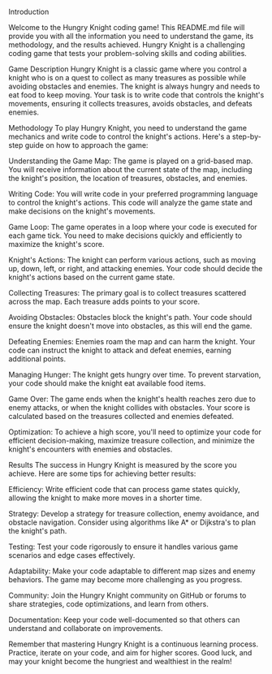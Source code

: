 Introduction

Welcome to the Hungry Knight coding game! This README.md file will provide you with all the information you need to understand the game, its methodology, and the results achieved. Hungry Knight is a challenging coding game that tests your problem-solving skills and coding abilities.

Game Description
Hungry Knight is a classic game where you control a knight who is on a quest to collect as many treasures as possible while avoiding obstacles and enemies. The knight is always hungry and needs to eat food to keep moving. Your task is to write code that controls the knight's movements, ensuring it collects treasures, avoids obstacles, and defeats enemies.

Methodology
To play Hungry Knight, you need to understand the game mechanics and write code to control the knight's actions. Here's a step-by-step guide on how to approach the game:

Understanding the Game Map: The game is played on a grid-based map. You will receive information about the current state of the map, including the knight's position, the location of treasures, obstacles, and enemies.

Writing Code: You will write code in your preferred programming language to control the knight's actions. This code will analyze the game state and make decisions on the knight's movements.

Game Loop: The game operates in a loop where your code is executed for each game tick. You need to make decisions quickly and efficiently to maximize the knight's score.

Knight's Actions: The knight can perform various actions, such as moving up, down, left, or right, and attacking enemies. Your code should decide the knight's actions based on the current game state.

Collecting Treasures: The primary goal is to collect treasures scattered across the map. Each treasure adds points to your score.

Avoiding Obstacles: Obstacles block the knight's path. Your code should ensure the knight doesn't move into obstacles, as this will end the game.

Defeating Enemies: Enemies roam the map and can harm the knight. Your code can instruct the knight to attack and defeat enemies, earning additional points.

Managing Hunger: The knight gets hungry over time. To prevent starvation, your code should make the knight eat available food items.

Game Over: The game ends when the knight's health reaches zero due to enemy attacks, or when the knight collides with obstacles. Your score is calculated based on the treasures collected and enemies defeated.

Optimization: To achieve a high score, you'll need to optimize your code for efficient decision-making, maximize treasure collection, and minimize the knight's encounters with enemies and obstacles.

Results
The success in Hungry Knight is measured by the score you achieve. Here are some tips for achieving better results:

Efficiency: Write efficient code that can process game states quickly, allowing the knight to make more moves in a shorter time.

Strategy: Develop a strategy for treasure collection, enemy avoidance, and obstacle navigation. Consider using algorithms like A* or Dijkstra's to plan the knight's path.

Testing: Test your code rigorously to ensure it handles various game scenarios and edge cases effectively.

Adaptability: Make your code adaptable to different map sizes and enemy behaviors. The game may become more challenging as you progress.

Community: Join the Hungry Knight community on GitHub or forums to share strategies, code optimizations, and learn from others.

Documentation: Keep your code well-documented so that others can understand and collaborate on improvements.

Remember that mastering Hungry Knight is a continuous learning process. Practice, iterate on your code, and aim for higher scores. Good luck, and may your knight become the hungriest and wealthiest in the realm!
